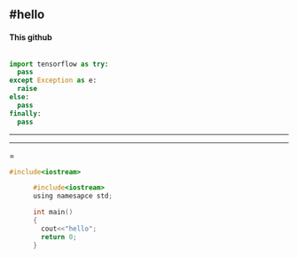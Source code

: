 #**hello**
-----------------------------
#### This github

```python

import tensorflow as try:
  pass
except Exception as e:
  raise
else:
  pass
finally:
  pass

```
****
---------
=
```C
#include<iostream>

```


```C
      #include<iostream>
      using namesapce std;

      int main()
      {
        cout<<"hello";
        return 0;
      }

```
